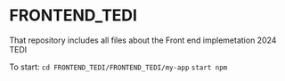 # FRONTEND_TEDI
That repository includes all files about the Front end implemetation  2024 TEDI


To start:
`cd FRONTEND_TEDI/FRONTEND_TEDI/my-app`
`start npm`

